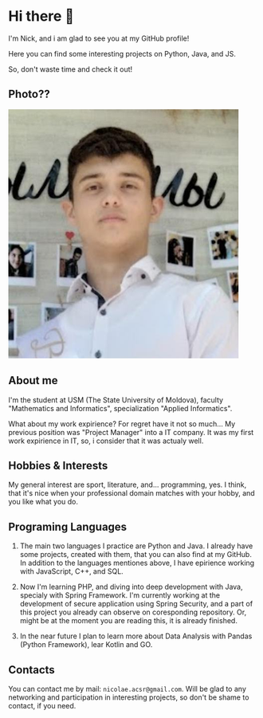 # Hi there 👋

I'm Nick, and i am glad to see you at my GitHub profile!

Here you can find some interesting projects on Python, Java, and JS.

So, don't waste time and check it out!

## Photo??

![Ye, that's me](images/Photo.jpeg)

## About me

I'm the student at USM (The State University of Moldova), faculty "Mathematics and Informatics", specialization "Applied Informatics".

What about my work expirience? For regret have it not so much...
My previous position was "Project Manager" into a IT company.
It was my first work expirience in IT, so, i consider that it was actualy well.

## Hobbies & Interests

My general interest are sport, literature, and... programming, yes. I think, that it's nice when your professional domain matches with your hobby, and you like what you do.

## Programing Languages

1. The main two languages I practice are Python and Java. I already have some projects, created with them, that you can also find at my GitHub.
In addition to the languages mentiones above, I have epirience working with JavaScript, C++, and  SQL.

2. Now I'm learning PHP, and diving into deep development with Java, specialy with Spring Framework.
I'm currently working at the development of secure application using Spring Security, and a part of this project you already can observe on coresponding repository. Or, might be at the moment you are reading this, it is already finished.

3. In the near future I plan to learn more about Data Analysis with Pandas (Python Framework), lear Kotlin and GO.

## Contacts

You can contact me by mail: `nicolae.acsr@gmail.com`.
Will be glad to any networking and participation in interesting projects, so don't be shame to contact, if you need.
